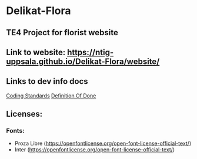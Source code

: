 # Delikat-Flora
## TE4 Project for florist website

## Link to website: https://ntig-uppsala.github.io/Delikat-Flora/website/

## Links to dev info docs
[Coding Standards](_dev_info/coding_standards.md)
[Definition Of Done](_dev_info/definition_of_done.md)

## Licenses:

### Fonts:

- Proza Libre (https://openfontlicense.org/open-font-license-official-text/)
- Inter (https://openfontlicense.org/open-font-license-official-text/)
